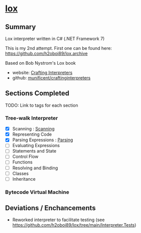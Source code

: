 # [lox](https://github.com/h2oboi89/lox)

## Summary

Lox interpreter written in C# (.NET Framework 7)

This is my 2nd attempt. First one can be found here: https://github.com/h2oboi89/lox.archive

Based on Bob Nystrom's Lox book
 - website: <a href="http://craftinginterpreters.com/">Crafting Interpreters</a>
 - github:  <a href="https://github.com/munificent/craftinginterpreters">munificent/craftinginterpreters</a>

## Sections Completed

TODO: Link to tags for each section

### Tree-walk Interpreter
- [x] Scanning : [Scanning](https://github.com/h2oboi89/lox/releases/tag/Scanning)
- [x] Representing Code
- [x] Parsing Expressions : [Parsing](https://github.com/h2oboi89/lox/releases/tag/Parsing)
- [ ] Evaluating Expressions
- [ ] Statements and State
- [ ] Control Flow
- [ ] Functions
- [ ] Resolving and Binding
- [ ] Classes
- [ ] Inheritance

### Bytecode Virtual Machine

## Deviations / Enchancements
- Reworked interpreter to facilitate testing (see https://github.com/h2oboi89/lox/tree/main/Interpreter.Tests)
